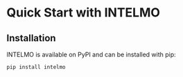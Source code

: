 # Quick Start with INTELMO

## Installation

INTELMO is available on PyPI and can be installed with pip:

```bash
pip install intelmo
```
